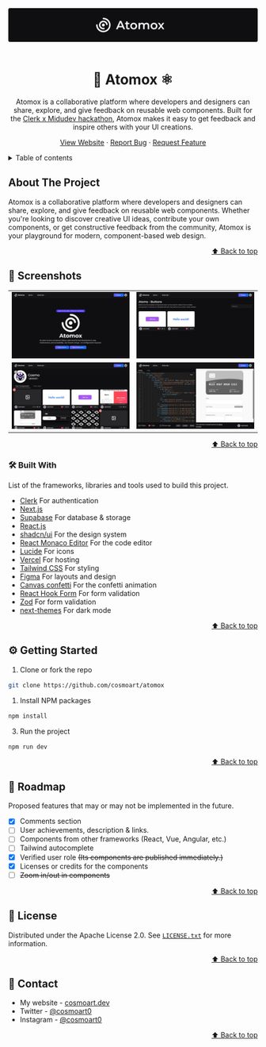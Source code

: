 <div id="top"></div>

<div align="center">
<a href="https://atomox.vercel.app"><img src="./readme/header.webp" alt="Atomox website preview" /></a>
<br/>
<br />

# 🧬 Atomox ⚛️

Atomox is a collaborative platform where developers and designers can share, explore, and give feedback on reusable web components. Built for the [Clerk x Midudev hackathon](https://github.com/midudev/hackaton-clerk-2025), Atomox makes it easy to get feedback and inspire others with your UI creations.

  <a href="https://atomox.vercel.app">View Website</a>
  ·
  <a href="https://github.com/cosmoart/atomox/issues/new">Report Bug</a>
  ·
  <a href="https://github.com/cosmoart/atomox/issues/new">Request Feature</a>
</div>



<!-- TABLE OF CONTENTS -->
<details>
<summary>Table of contents</summary>

- [About The Project](#about-the-project)
- [Screenshots](#screenshots)
- [Built With](#built-with)
- [Getting Started](#getting-started)
- [Roadmap](#roadmap)
- [License](#license)
- [Contact](#contact)
</details>

<!-- ABOUT THE PROJECT -->
## About The Project

Atomox is a collaborative platform where developers and designers can share, explore, and give feedback on reusable web components. Whether you're looking to discover creative UI ideas, contribute your own components, or get constructive feedback from the community, Atomox is your playground for modern, component-based web design.

<p align="right"><a href="#top">⬆️ Back to top</a></p>


<!-- SCREENSHOTS -->
## 📸 Screenshots

<table>
    <tr>
      <td>
          <img src="./readme/home.webp" width="100%" title="Home pages"  />
      </td>
      <td>
          <img src="./readme/buttons.webp" width="100%" title="Buttons page"/>
      </td>
    </tr>
        <tr>
      <td>
          <img src="./readme/user.webp" width="100%" title="User profile page"  />
      </td>
      <td>
          <img src="./readme/component.webp" width="100%" title="Component page"/>
      </td>
    </tr>
</table>

<p align="right"><a href="#top">⬆️ Back to top</a></p>

### 🛠️ Built With

List of the frameworks, libraries and tools used to build this project.

* [Clerk](https://clerk.com/) For authentication
* [Next.js](https://nextjs.org/)
* [Supabase](https://supabase.com/) For database & storage
* [React.js](https://reactjs.org/)
* [shadcn/ui](https://ui.shadcn.com/) For the design system
* [React Monaco Editor](https://github.com/suren-atoyan/monaco-react) For the code editor
* [Lucide](https://lucide.dev/) For icons
* [Vercel](https://vercel.com/) For hosting
* [Tailwind CSS](https://tailwindcss.com/) For styling
* [Figma](https://www.figma.com/) For layouts and design
* [Canvas confetti](https://www.npmjs.com/package/canvas-confetti) For the confetti animation
* [React Hook Form](https://react-hook-form.com/) For form validation
* [Zod](https://zod.dev/) For form validation
* [next-themes](https://github.com/pacocoursey/next-themes) For dark mode

<p align="right"><a href="#top">⬆️ Back to top</a></p>


<!-- GETTING STARTED -->
## ⚙️ Getting Started

1. Clone or fork the repo
```sh
git clone https://github.com/cosmoart/atomox
```
1. Install NPM packages
```sh
npm install
```
3. Run the project
```sh
npm run dev
```

<p align="right"><a href="#top">⬆️ Back to top</a></p>


<!-- ROADMAP -->
## 🎯 Roadmap

Proposed features that may or may not be implemented in the future.

- [x] Comments section
- [ ] User achievements, description & links.
- [ ] Components from other frameworks (React, Vue, Angular, etc.)
- [ ] Tailwind autocomplete
- [x] Verified user role ~~(Its components are published immediately.)~~
- [x] Licenses or credits for the components
- [ ] ~~Zoom in/out in components~~

<p align="right"><a href="#top">⬆️ Back to top</a></p>

<!-- LICENSE -->
## 📜 License

Distributed under the Apache License 2.0. See [`LICENSE.txt`](https://github.com/cosmoart/atomox/blob/main/LICENCE) for more information.

<p align="right"><a href="#top">⬆️ Back to top</a></p>

<!-- CONTACT -->
## 📩 Contact

-   My website - [cosmoart.dev](https://cosmoart.dev)
-   Twitter - [@cosmoart0](https://twitter.com/cosmoart0)
-   Instagram - [@cosmoart0](https://www.instagram.com/cosmoart0/)

<p align="right"><a href="#top">⬆️ Back to top</a></p>
